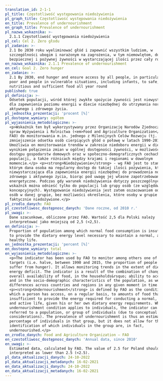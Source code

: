 ```yaml
---
translation_id: 2-1-1
pl_title: Częstotliwość występowania niedożywienia
pl_graph_title: Częstotliwość występowania niedożywienia
en_title: Prevalence of undernourishment
en_graph_title: Prevalence of undernourishment
pl_nazwa_wskaznika: >-
  2.1.1 Częstotliwość występowania niedożywienia
pl_cel: Cel 2. Zero głodu
pl_zadanie: >-
  2.1 Do 2030 roku wyeliminować głód i zapewnić wszystkim ludziom, w
  szczególności ubogim i narażonym na zagrożenia, w tym niemowlętom, dostęp do
  bezpiecznej i pożywnej żywności w wystarczającej ilości przez cały rok
en_nazwa_wskaznika: 2.1.1 Prevalence of undernourishment
en_cel: Goal 2. Zero hunger
en_zadanie: >-
  2.1 By 2030, end hunger and ensure access by all people, in particular the
  poor and people in vulnerable situations, including infants, to safe,
  nutritious and sufficient food all year round
published: true
pl_definicja: >-
  Odsetek populacji, wśród której zwykłe spożycie żywności jest niewystarczające
  dla zapewnienia poziomu energii w diecie niezbędnej do utrzymania normalnego,
  aktywnego i zdrowego życia.
pl_jednostka_prezentacji: 'procent [%]'
pl_dostepne_wymiary: ogółem
pl_wyjasnienia_metodologiczne: >-
  <p>Wskaźnik ten był wykorzystywany przez Organizację Narodów Zjednoczonych do
  spraw Wyżywienia i Rolnictwa (<em>Food and Agriculture Organization</em> -
  FAO) do monitorowania m.in. jednego z Milenijnych Celów Rozwoju (tj.
  zmniejszenie odsetka osób cierpiących głód o połowę w latach 1990-2015).
  Umożliwia on monitorowanie trendów w zakresie niedoboru energii w diecie. Jest
  wynikiem połączenia zmian w ogólnej dostępności żywności, w możliwościach
  dostępu gospodarstw domowych oraz w społeczno-demograficznych cechach
  populacji, a także różnicach między krajami i regionami w dowolnym
  momencie.</p> <p><strong>Niedożywienie</strong> - wg FAO jest to stan, w
  którym dana osoba ma regularny dostęp do takiej ilości pożywienia, która jest
  niewystarczająca dla zapewnienia energii niezbędnej do prowadzenia normalnego,
  zdrowego i aktywnego życia, biorąc pod uwagę jej własne zapotrzebowanie
  energetyczne. Podczas gdy warunek niedożywienia dotyczy poszczególnych osób,
  wskaźnik można odnieść tylko do populacji lub grupy osób (ze względów
  koncepcyjnych). Występowanie niedożywienia jest zatem oszacowaniem odsetka
  osób w danej grupie, bez możliwości określenia, które osoby w grupie są
  faktycznie niedożywione.</p>
pl_zrodlo_danych: FAO
pl_czestotliwosc_dostępnosc_danych: 'Dane roczne, od 2010 r.'
pl_uwagi: >-
  Dane szacunkowe, obliczone przez FAO. Wartość 2,5 dla Polski należy
  interpretować jako mniejszą od 2,5 (<2,5).
en_definicja: >-
  Proportion of population among which normal food consumption is insufficient
  to provide the dietary energy level necessary to maintain a normal, active and
  healthy life.
en_jednostka_prezentacji: 'percent [%]'
en_dostepne_wymiary: total
en_wyjasnienia_metodologiczne: >-
  <p>The indicator has been used by FAO to monitor among others one of the MDG
  targets (i.e. halve, between 1990 and 2015, the proportion of people who
  suffer from hunger). It allows monitoring trends in the extent of dietary
  energy deficit. The indicator is a result of the combination of changes in the
  overall availability of food, in the households&rsquo; ability to access it,
  and in the socio-demographic characteristics of the population, as well as
  differences across countries and regions in any given moment in time.</p>
  <p><strong>Undernourishment</strong> is defined by FAO as the condition by
  which a person has access, on a regular basis, to amounts of food that are
  insufficient to provide the energy required for conducting a normal, healthy
  and active life, given his or her own dietary energy requirements. While the
  undernourishment condition applies to individuals, the indicator can only be
  referred to a population, or group of individuals (due to conceptual
  considerations). The prevalence of undernourishment is thus an estimate of the
  percentage of individuals in that group, but it does not allow for the
  identification of which individuals in the group are, in fact,
  undernourished.</p>
en_zrodlo_danych: Food and Agriculture Organization – FAO
en_czestotliwosc_dostępnosc_danych: 'Annual data, since 2010'
en_uwagi: >-
  Estimated data, calculated by FAO. The value of 2.5 for Poland should be
  interpreted as lower than 2.5 (<2.5).
pl_data_aktualizacji_danych: 24-10-2022
pl_data_aktualizacji_metadanych: 16-02-2021
en_data_aktualizacji_danych: 24-10-2022
en_data_aktualizacji_metadanych: 16-02-2021
---
```

